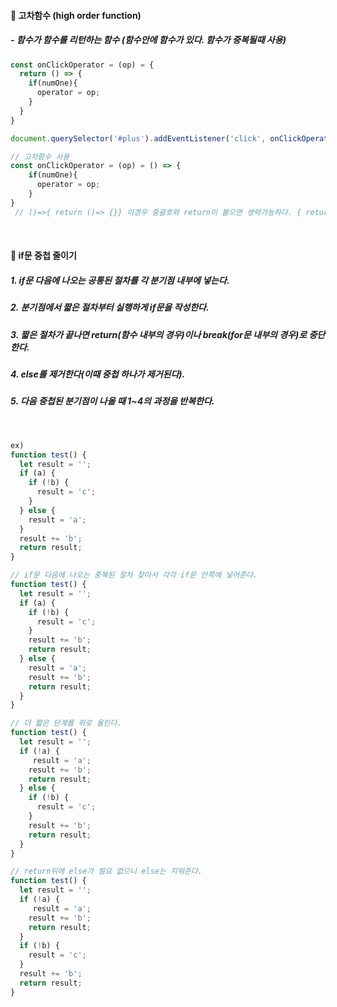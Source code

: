 #### 🍋 고차함수 (high order function)
##### - 함수가 함수를 리턴하는 함수 (함수안에 함수가 있다. 함수가 중복될때 사용)

```javascript
const onClickOperator = (op) = {
  return () => {
    if(numOne){
      operator = op;
    }
  }
}

document.querySelector('#plus').addEventListener('click', onClickOperator('+'));

// 고차함수 사용
const onClickOperator = (op) = () => {
    if(numOne){
      operator = op;
    }
}
 // ()=>{ return ()=> {}} 이경우 중괄호와 return이 붙으면 생략가능하다. { return };제거
```

<br>

#### 🍋 if문 중첩 줄이기
##### 1. if문 다음에 나오는 공통된 절차를 각 분기점 내부에 넣는다.
##### 2. 분기점에서 짧은 절차부터 실행하게 if문을 작성한다.
##### 3. 짧은 절차가 끝나면 return(함수 내부의 경우)이나 break(for문 내부의 경우)로 중단한다.
##### 4. else를 제거한다(이때 중첩 하나가 제거된다).
##### 5. 다음 중첩된 분기점이 나올 때 1~4의 과정을 반복한다.
<br>

```javascript
ex)
function test() {
  let result = '';
  if (a) {
    if (!b) {
      result = 'c';
    }
  } else {
    result = 'a';
  }
  result += 'b';
  return result;
}
```
```javascript
// if문 다음에 나오는 중복된 절차 찾아서 각각 if문 안쪽에 넣어준다.
function test() {
  let result = '';
  if (a) {
    if (!b) {
      result = 'c';
    }
    result += 'b';
    return result;
  } else {
    result = 'a';
    result += 'b';
    return result;
  }
}
``` 
```javascript
// 더 짧은 단계를 위로 올린다.
function test() {
  let result = '';
  if (!a) {
     result = 'a';
    result += 'b';
    return result; 
  } else {
    if (!b) {
      result = 'c';
    }
    result += 'b';
    return result;
  }
}
```
```javascript
// return뒤에 else가 필요 없으니 else는 지워준다.
function test() {
  let result = '';
  if (!a) {
     result = 'a';
    result += 'b';
    return result; 
  } 
  if (!b) {
    result = 'c';
  }
  result += 'b';
  return result;
}
```
<!-- 🍓🍑🍊🍋🍏🍎🍒🍇🍈🍍🍌💛💣💭💬🤡🙀🐶🔥⭐🌎♦️ -->
